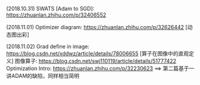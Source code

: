 (2018.10.31)
SWATS [Adam to SGD]: https://zhuanlan.zhihu.com/p/32406552

(2018.11.01)
Optimizer diagram: https://zhuanlan.zhihu.com/p/32626442 [动态图出彩]

(2018.11.02)
Grad define in image: https://blog.csdn.net/xddwz/article/details/78006655 [算子在图像中的直观定义]
图像算子: https://blog.csdn.net/swj110119/article/details/51777422
Optimization Intro: https://zhuanlan.zhihu.com/p/32230623 ==> 第二篇基于一讲ADAM的缺陷，同样相当简明
